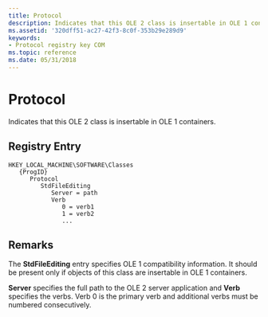 ```yaml
---
title: Protocol
description: Indicates that this OLE 2 class is insertable in OLE 1 containers.
ms.assetid: '320dff51-ac27-42f3-8c0f-353b29e289d9'
keywords:
- Protocol registry key COM
ms.topic: reference
ms.date: 05/31/2018
---
```


# Protocol

Indicates that this OLE 2 class is insertable in OLE 1 containers.

## Registry Entry

```
HKEY_LOCAL_MACHINE\SOFTWARE\Classes
   {ProgID}
      Protocol
         StdFileEditing
            Server = path
            Verb
               0 = verb1
               1 = verb2
               ...
```

## Remarks

The **StdFileEditing** entry specifies OLE 1 compatibility information. It should be present only if objects of this class are insertable in OLE 1 containers.

**Server** specifies the full path to the OLE 2 server application and **Verb** specifies the verbs. Verb 0 is the primary verb and additional verbs must be numbered consecutively.

 

 




